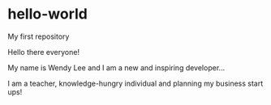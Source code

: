 # hello-world
My first repository

  Hello there everyone!
  
  My name is Wendy Lee and I am a new and inspiring developer... <!-- soon this line will change -->
  
  I am a teacher, knowledge-hungry individual and planning my business start ups!
  
